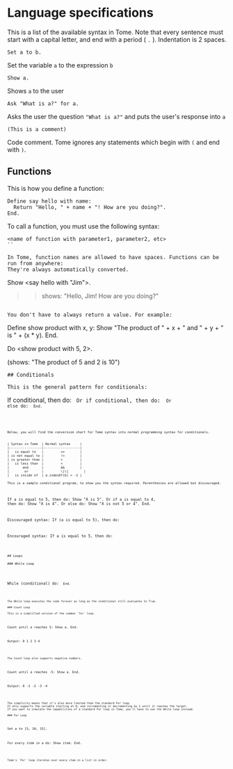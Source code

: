 # Language specifications

This is a list of the available syntax in Tome. Note that every sentence must start with a capital letter, and end with
a period ( `.` ). Indentation is 2 spaces.

```
Set a to b.
```

Set the variable `a` to the expression `b`

```
Show a.
```

Shows `a` to the user


```
Ask "What is a?" for a.
```

Asks the user the question `"What is a?"` and puts the user's response into `a`

```
(This is a comment)
```

Code comment. Tome ignores any statements which begin with `(` and end with `)`.


## Functions

This is how you define a function:
```
Define say hello with name:
  Return "Hello, " + name + "! How are you doing?".
End.
```

To call a function, you must use the following syntax:
```
<name of function with parameter1, parameter2, etc>
``

In Tome, function names are allowed to have spaces. Functions can be run from anywhere:
They're always automatically converted.

```
Show <say hello with "Jim">.

>> shows: "Hello, Jim! How are you doing?"
```

You don't have to always return a value. For example:

```
Define show product with x, y:
  Show "The product of " + x + " and " + y + " is " + (x * y).
End.

Do <show product with 5, 2>.

(shows: "The product of 5 and 2 is 10")
```
## Conditionals

This is the general pattern for conditionals:
```
If conditional, then do:
    <code>
Or if conditional, then do:
    <code>
Or else do:
    <code>
End.
```


Below, you will find the conversion chart for Tome syntax into normal programming syntax for conditionals.


| Syntax in Tome  | Normal syntax     |
|-----------------|-------------------|
|   is equal to   |         ==        |
| is not equal to |         !=        |
| is greater than |         >         |
|   is less than  |         <         |
|       and       |         &&        |
|        or       |         \|\|        |
|   is inside of  | a.indexOf(b) > -1 |

This is a sample conditional program, to show you the syntax required. Parenthesies are allowed but discouraged.
```
If a is equal to 5, then do:
  Show "A is 5".
Or if a is equal to 4, then do:
  Show "A is 4".
Or else do:
  Show "A is not 5 or 4".
End.

Discouraged syntax:
If (a is equal to 5), then do:

Encouraged syntax:
If a is equal to 5, then do:
```

## Loops

### While Loop


```
While (conditional) do:
    <code>
End.
```

The While loop executes the code forever as long as the conditional still evaluates to True.

### Count Loop

This is a simplified version of the common `for` loop.

```
Count until a reaches 5:
  Show a.
End.

Output:
0 1 2 3 4
```

The Count loop also supports negative numbers.

```
Count until a reaches -5:
  Show a.
End.

Output:
0 -1 -2 -3 -4
```

The simplicity means that it's also more limited than the standard For loop.
It only supports the variable starting at 0; and incrementing or decrementing by 1 until it reaches the target.
If you want to simulate the capabilities of a standard For loop in Tome, you'll have to use the While loop instead.

### For Loop

```
Set a to [5, 10, 15].

For every item in a do:
  Show item.
End.
```

Tome's `For` loop iterates over every item in a list in order.

